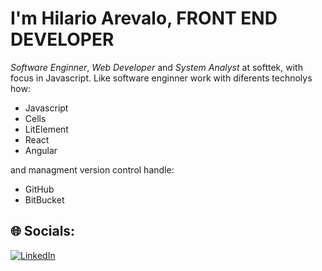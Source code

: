 # I'm Hilario Arevalo, FRONT END DEVELOPER
*Software Enginner*, *Web Developer* and *System Analyst* at softtek, with focus in Javascript.
Like software enginner work with diferents technolys how:
  <ul>
    <li>Javascript</li>
    <li>Cells</li>
    <li>LitElement</li>
    <li>React</li>
    <li>Angular</li>
  </ul>
and managment version control handle:
  <ul>
    <li>GitHub</li>
    <li>BitBucket</li>
  </ul>


## 🌐 Socials:
[![LinkedIn](https://img.shields.io/badge/LinkedIn-%230077B5.svg?logo=linkedin&logoColor=white)](https://www.linkedin.com/in/hilario-arevalo-dwfs/) 


<!-- Proudly created with GPRM ( https://gprm.itsvg.in ) -->
